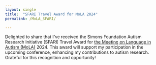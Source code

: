 ```yaml
---
layout: single
title:  "SFARI Travel Award for MoLA 2024"
permalink: /MoLA_SFARI/

---
```


Delighted to share that I've received the Simons Foundation Autism Research Initiative (SFARI) Travel Award for [the Meeting on Language in Autism (MoLA)](https://molautism.org/) 2024. This award will support my participation in the upcoming conference, enhancing my contributions to autism research. Grateful for this recognition and opportunity!


